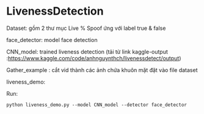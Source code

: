 # LivenessDetection



Dataset: gồm 2 thư mục Live % Spoof ứng với label true & false

face_detector: model face detection

CNN_model: trained liveness detection (tải từ link kaggle-output :https://www.kaggle.com/code/anhnguynthch/livenessdetect/output) 

Gather_example : cắt vid thành các ảnh chứa khuôn mặt đặt vào file dataset

liveness_demo:

Run:

	python liveness_demo.py --model CNN_model --detector face_detector
	
	
